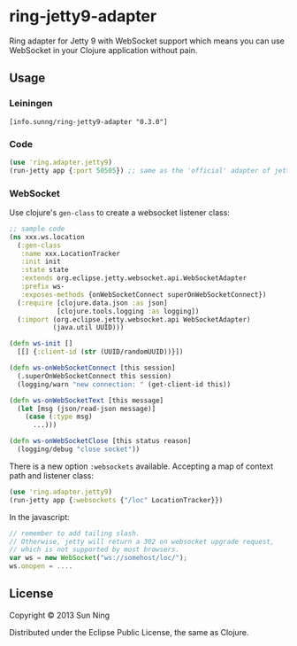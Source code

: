 # ring-jetty9-adapter

Ring adapter for Jetty 9 with WebSocket support which means you can use WebSocket in your Clojure application without pain.

## Usage

### Leiningen

`[info.sunng/ring-jetty9-adapter "0.3.0"]`

### Code
```clojure
(use 'ring.adapter.jetty9)
(run-jetty app {:port 50505}) ;; same as the 'official' adapter of jetty 7
```

### WebSocket

Use clojure's `gen-class` to create a websocket listener class:

```clojure
;; sample code
(ns xxx.ws.location
  (:gen-class
   :name xxx.LocationTracker
   :init init
   :state state
   :extends org.eclipse.jetty.websocket.api.WebSocketAdapter
   :prefix ws-
   :exposes-methods {onWebSocketConnect superOnWebSocketConnect})
  (:require [clojure.data.json :as json]
            [clojure.tools.logging :as logging])
  (:import (org.eclipse.jetty.websocket.api WebSocketAdapter)
           (java.util UUID)))

(defn ws-init []
  [[] {:client-id (str (UUID/randomUUID))}])

(defn ws-onWebSocketConnect [this session]
  (.superOnWebSocketConnect this session)
  (logging/warn "new connection: " (get-client-id this))

(defn ws-onWebSocketText [this message]
  (let [msg (json/read-json message)]
    (case (:type msg)
      ...)))

(defn ws-onWebSocketClose [this status reason]
  (logging/debug "close socket"))
```

There is a new option `:websockets` available. Accepting a map of context path and listener class:
```clojure
(use 'ring.adapter.jetty9)
(run-jetty app {:websockets {"/loc" LocationTracker}})
```

In the javascript:
```javascript
// remember to add tailing slash.
// Otherwise, jetty will return a 302 on websocket upgrade request,
// which is not supported by most browsers.
var ws = new WebSocket("ws://somehost/loc/");
ws.onopen = ....
```

## License

Copyright © 2013 Sun Ning

Distributed under the Eclipse Public License, the same as Clojure.

